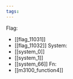 ```yaml
---
tags:
---
```

Flag:
- [[flag_11031]]
- [[flag_11032]]
System:
- [[system_0]]
- [[system_1]]
- [[system_66]]
Fn:
- [[m3100_function4]]
